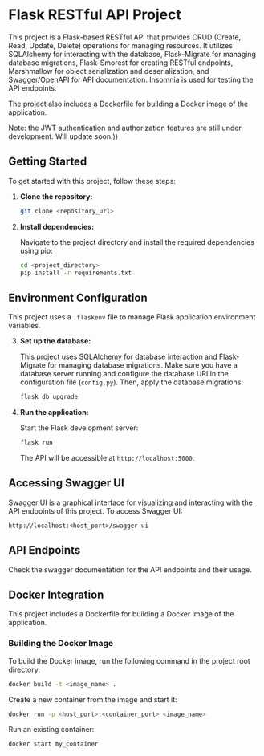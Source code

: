 <!-- @format -->

# Flask RESTful API Project

This project is a Flask-based RESTful API that provides CRUD (Create, Read, Update, Delete) operations for managing resources. It utilizes SQLAlchemy for interacting with the database, Flask-Migrate for managing database migrations, Flask-Smorest for creating RESTful endpoints, Marshmallow for object serialization and deserialization, and Swagger/OpenAPI for API documentation. Insomnia is used for testing the API endpoints.

The project also includes a Dockerfile for building a Docker image of the application.

Note: the JWT authentication and authorization features are still under development.
Will update soon:))

## Getting Started

To get started with this project, follow these steps:

1. **Clone the repository:**

   ```bash
   git clone <repository_url>
   ```

2. **Install dependencies:**

   Navigate to the project directory and install the required dependencies using pip:

   ```bash
   cd <project_directory>
   pip install -r requirements.txt
   ```

## Environment Configuration

This project uses a `.flaskenv` file to manage Flask application environment variables.

3. **Set up the database:**

   This project uses SQLAlchemy for database interaction and Flask-Migrate for managing database migrations. Make sure you have a database server running and configure the database URI in the configuration file (`config.py`). Then, apply the database migrations:

   ```bash
   flask db upgrade
   ```

4. **Run the application:**

   Start the Flask development server:

   ```bash
   flask run
   ```

   The API will be accessible at `http://localhost:5000`.

## Accessing Swagger UI

Swagger UI is a graphical interface for visualizing and interacting with the API endpoints of this project. To access Swagger UI:

```
http://localhost:<host_port>/swagger-ui
```

## API Endpoints

Check the swagger documentation for the API endpoints and their usage.

## Docker Integration

This project includes a Dockerfile for building a Docker image of the application.

### Building the Docker Image

To build the Docker image, run the following command in the project root directory:

```bash
docker build -t <image_name> .
```

Create a new container from the image and start it:

```bash
docker run -p <host_port>:<container_port> <image_name>
```

Run an existing container:

```bash
docker start my_container
```
